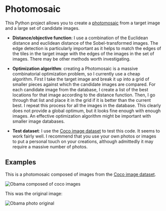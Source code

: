 # Photomosaic

This Python project allows you to create a [photomosaic](https://en.wikipedia.org/wiki/Photographic_mosaic) from a target image and a large set of candidate images. 

+ **Distance/objective function**: I use a combination of the Euclidean distance and euclidean distance of the Sobel-transformed images. The edge detection is particularly important as it helps to match the edges of the tiles in the target image with the edges of the images in the set of images. There may be other methods worth investigating.

+ **Optimization algorithm**: creating a Photomosaic is a massive combinatorial optimization problem, so I currently use a cheap algorithm. First I take the target image and break it up into a grid of smaller pieces against which the candidate images are compared. For each candidate image from the database, I create a list of the best locations for that image according to the distance function. Then, I go through that list and place it in the grid if it is better than the current best. I repeat this process for all the images in the database. This clearly does not provide a global optimum, but it looks fine enough with enough images. An effective optimization algorithm might be important with smaller image databases.

+ **Test dataset**: I use the [Coco image dataset](https://cocodataset.org/) to test this code. It seems to work fairly well. I recommend that you use your own photos or images to put a personal touch on your creations, although admittedly it may require a massive number of photos.

## Examples


This is a photomosaic composed of images from the [Coco image dataset](https://cocodataset.org/).

![Obama composed of coco images](https://storage.googleapis.com/public_data_09324832787/obama_coco.png)

This was the original image:

![Obama photo original](https://storage.googleapis.com/public_data_09324832787/obama.png)


